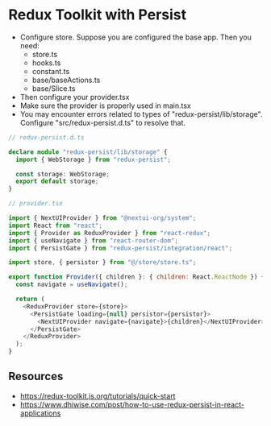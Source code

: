 # Redux Toolkit with Persist

* Configure store. Suppose you are configured the base app. Then you need:
  * store.ts
  * hooks.ts
  * constant.ts
  * base/baseActions.ts
  * base/Slice.ts
* Then configure your provider.tsx
* Make sure the provider is properly used in main.tsx
* You may encounter errors related to types of "redux-persist/lib/storage". Configure "src/redux-persist.d.ts" to resolve that.

```typescript
// redux-persist.d.ts

declare module "redux-persist/lib/storage" {
  import { WebStorage } from "redux-persist";

  const storage: WebStorage;
  export default storage;
}
```

```javascript
// provider.tsx

import { NextUIProvider } from "@nextui-org/system";
import React from "react";
import { Provider as ReduxProvider } from "react-redux";
import { useNavigate } from "react-router-dom";
import { PersistGate } from "redux-persist/integration/react";

import store, { persistor } from "@/store/store.ts";

export function Provider({ children }: { children: React.ReactNode }) {
  const navigate = useNavigate();

  return (
    <ReduxProvider store={store}>
      <PersistGate loading={null} persistor={persistor}>
        <NextUIProvider navigate={navigate}>{children}</NextUIProvider>
      </PersistGate>
    </ReduxProvider>
  );
}
```

## Resources

* https://redux-toolkit.js.org/tutorials/quick-start
* https://www.dhiwise.com/post/how-to-use-redux-persist-in-react-applications
